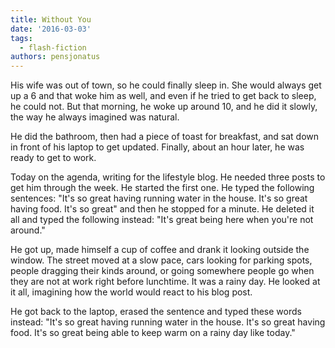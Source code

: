 ```yaml
---
title: Without You
date: '2016-03-03'
tags:
  - flash-fiction
authors: pensjonatus
---
```


His wife was out of town, so he could finally sleep in. She would always get up
a 6 and that woke him as well, and even if he tried to get back to sleep, he
could not. But that morning, he woke up around 10, and he did it slowly, the way
he always imagined was natural.

<!-- truncate -->

He did the bathroom, then had a piece of toast for breakfast, and sat down in
front of his laptop to get updated. Finally, about an hour later, he was ready
to get to work.

Today on the agenda, writing for the lifestyle blog. He needed three posts to
get him through the week. He started the first one. He typed the following
sentences: "It's so great having running water in the house. It's so great
having food. It's so great" and then he stopped for a minute. He deleted it all
and typed the following instead: "It's great being here when you're not around."

He got up, made himself a cup of coffee and drank it looking outside the window.
The street moved at a slow pace, cars looking for parking spots, people dragging
their kinds around, or going somewhere people go when they are not at work right
before lunchtime. It was a rainy day. He looked at it all, imagining how the
world would react to his blog post.

He got back to the laptop, erased the sentence and typed these words instead:
"It's so great having running water in the house. It's so great having food.
It's so great being able to keep warm on a rainy day like today."
